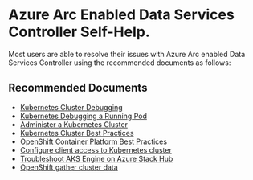 <properties
  pagetitle="Azure Arc Enabled Data Services Controller Self-Help."
  service="microsoft.azuredata"
  resource="datacontroller"
  ms.author="amigan,pradm"
  selfhelptype="Generic"
  supporttopicids="32743716,32743717,32743718,32743719,32743720,32747945,32747946,32747947,32747948,32743721,32743725,32743726,32743722,32743723,32743724,32743727,32743728,32743729,32743730,32743731,32743732,32743734,32743735,32743733,32743736,32743737,32743738,32747949,32743739,32743740"
  resourcetags=""
  productpesids="17076"
  cloudenvironments="public"
  articleid="0c7a45af-778f-46aa-8c8e-eeaa001f1a6e"
  ownershipid="AzureData_SQL_Azure_Hybrid_Data_Platform" />
# Azure Arc Enabled Data Services Controller Self-Help.

Most users are able to resolve their issues with Azure Arc enabled Data Services Controller using the recommended documents as follows:

## **Recommended Documents**

* [Kubernetes Cluster Debugging](https://kubernetes.io/docs/tasks/debug-application-cluster/debug-cluster/)
* [Kubernetes Debugging a Running Pod](https://kubernetes.io/docs/tasks/debug-application-cluster/debug-running-pod/)
* [Administer a Kubernetes Cluster](https://kubernetes.cn/docs/tasks/administer-cluster/)
* [Kubernetes Cluster Best Practices](https://kubernetes.io/docs/setup/best-practices/)
* [OpenShift Container Platform Best Practices](https://access.redhat.com/solutions/2966561)
* [Configure client access to Kubernetes cluster](https://kubernetes.io/docs/tasks/access-application-cluster/configure-access-multiple-clusters/)
* [Troubleshoot AKS Engine on Azure Stack Hub](https://docs.microsoft.com/azure-stack/user/azure-stack-kubernetes-aks-engine-troubleshoot)
* [OpenShift gather cluster data](https://docs.openshift.com/container-platform/4.3/support/gathering-cluster-data.html)